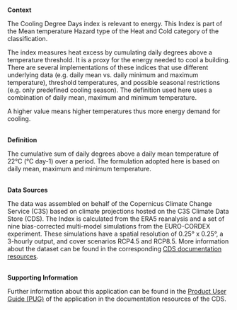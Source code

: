 <br />**Context**

The Cooling Degree Days index is relevant to energy. This Index is part of the Mean temperature Hazard type of the Heat and Cold category of the classification.

The index measures heat excess by cumulating daily degrees above a temperature threshold. It is a proxy for the energy needed to cool a building. There are several implementations of these indices that use different underlying data (e.g. daily mean vs. daily minimum and maximum temperature), threshold temperatures, and possible seasonal restrictions (e.g. only predefined cooling season). The definition used here uses a combination of daily mean, maximum and minimum temperature.

A higher value means higher temperatures thus more energy demand for cooling.

<br />**Definition**

The cumulative sum of daily degrees above a daily mean temperature of 22°C (°C day-1) over a period. The formulation adopted here is based on daily mean, maximum and minimum temperature.

<br />**Data Sources**

The data was assembled on behalf of the Copernicus Climate Change Service (C3S) based on climate projections hosted on the C3S Climate Data Store (CDS). The Index is calculated from the ERA5 reanalysis and a set of nine bias-corrected multi-model simulations from the EURO-CORDEX experiment. These simulations have a spatial resolution of 0.25° x 0.25°, a 3-hourly output, and cover scenarios RCP4.5 and RCP8.5. More information about the dataset can be found in the corresponding [CDS documentation resources](https://cds.climate.copernicus.eu/cdsapp#!/dataset/sis-energy-derived-projections).

<br />**Supporting Information**

Further information about this application can be found in the [Product User Guide (PUG)](https://datastore.copernicus-climate.eu/documents/ecde/4-ecde-app-cooling-degree-days-v1.0.pdf) of the application in the documentation resources of the CDS.
